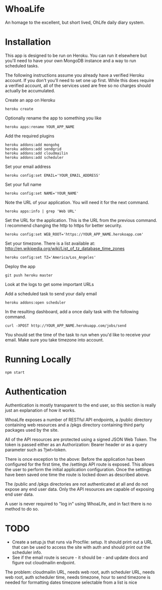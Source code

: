 # WhoaLife

An homage to the excellent, but short lived, OhLife daily diary system.

# Installation

This app is designed to be run on Heroku. You can run it elsewhere but you'll
need to have your own MongoDB instance and a way to run scheduled tasks.

The following instructions assume you already have a verified Heroku account. If
you don't you'll need to set one up first. While this does require a verified
account, all of the services used are free so no charges should actually be
accumulated.

Create an app on Heroku

    heroku create
    
Optionally rename the app to something you like

    heroku apps:rename YOUR_APP_NAME
    
Add the required plugins

    heroku addons:add mongohq
    heroku addons:add sendgrid
    heroku addons:add cloudmailin
    heroku addons:add scheduler
    
Set your email address

    heroku config:set EMAIL='YOUR_EMAIL_ADDRESS'
    
Set your full name
    
    heroku config:set NAME='YOUR_NAME'
    
Note the URL of your application. You will need it for the next command.

    heroku apps:info | grep 'Web URL'    
    
Set the URL for the application. This is the URL from the previous command. I
recommend changing the http to https for better security.

    heroku config:set WEB_ROOT='https://YOUR_APP_NAME.herokoapp.com'
    
Set your timezone. There is a list available at:
http://en.wikipedia.org/wiki/List_of_tz_database_time_zones
     
    heroku config:set TZ='America/Los_Angeles'
    
Deploy the app

    git push heroku master
    
Look at the logs to get some important URLs
    
    
    
Add a scheduled task to send your daily email

    heroku addons:open scheduler
    
In the resulting dashboard, add a once daily task with the following command.

    curl -XPOST http://YOUR_APP_NAME.herokuapp.com/jobs/send
    
You should set the time of the task to run when you'd like to receive your
email. Make sure you take timezone into account.

# Running Locally

    npm start

# Authentication

Authentication is mostly transparent to the end user, so this section is really
just an explanation of how it works.

WhoaLife exposes a number of RESTful API endpoints, a /public directory
containing web resources and a /pkgs directory containing third party packages
used by the site.

All of the API resources are protected using a signed JSON Web Token. The token
is passed either as an Authorization: Bearer header or as a query parameter
such as ?jwt=token.

There is once exception to the above: Before the application has been configured
for the first time, the /settings API route is exposed. This allows the user
to perform the initial application configuration. Once the settings have
been saved one time the route is locked down as described above.

The /public and /pkgs directories are not authenticated at all and do not
expose any end user data. Only the API resources are capable of exposing end
user data.

A user is never required to "log in" using WhoaLife, and in fact there is no
method to do so. 

# TODO

* Create a setup.js that runs via Procfile: setup. It should print out a URL that can be used to access the site with auth and should print out the scheduler info.
* See if the email route is secure - it should be - and update docs and figure out cloudmailin endpoint.

The problem:
cloudmailin URL, needs web root, auth
scheduler URL, needs web root, auth
scheduler time, needs timezone, hour to send
timezone is needed for formatting dates
timezone selectable from a list is nice
